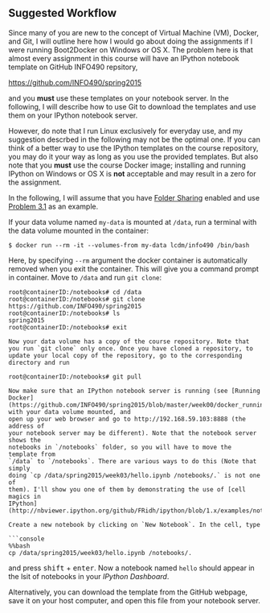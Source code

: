 ## Suggested Workflow

Since many of you are new to the concept of Virtual Machine (VM), Docker, and
Git, I will outline here how I would go about doing the assignments if I were running Boot2Docker on Windows or OS X. The problem here is that almost every assignment in this course will have an IPython notebook template on GitHub INFO490 repsitory, 

https://github.com/INFO490/spring2015

and you **must** use these templates on your notebook server. In the following,
I will describe how to use Git to download the templates and use them on your
IPython notebook server.

However, do note that I run Linux exclusively for everyday use, and my suggestion descrbed in the following may not be the optimal one. If you can think of a better way to use the IPython templates on the course repository, you may do it your way as long as you use the provided templates. But also note that you **must** use the course Docker image; installing and running IPython on Windows or OS X is **not** acceptable and may result in a zero for the assignment.

In the following, I will assume that you have [Folder Sharing](https://github.com/INFO490/spring2015/blob/master/week00/docker_folder_sharing.md) enabled and use [Problem 3.1](p1.md) as an example.

If your data volume named `my-data` is mounted at `/data`, run a terminal with
the data volume mounted in the container:

```console
$ docker run --rm -it --volumes-from my-data lcdm/info490 /bin/bash
```

Here, by specifying ``--rm`` argument the docker container is automatically
removed when you exit the container. This will give you a command prompt in container. Move to `/data` and run `git clone`:

```console
root@containerID:/notebooks# cd /data
root@containerID:/notebooks# git clone https://github.com/INFO490/spring2015
root@containerID:/notebooks# ls
spring2015
root@containerID:/notebooks# exit

Now your data volume has a copy of the course repository. Note that you run `git clone` only once. Once you have cloned a repository, to update your local copy of the repository, go to the corresponding directory and run

root@containerID:/notebooks# git pull

Now make sure that an IPython notebook server is running (see [Running
Docker](https://github.com/INFO490/spring2015/blob/master/week00/docker_running_ipynb.md)) with your data volume mounted, and
open up your web browser and go to http://192.168.59.103:8888 (the address of
your notebook server may be different). Note that the notebook server shows the
notebooks in `/notebooks` folder, so you will have to move the template from
`/data` to `/notebooks`. There are various ways to do this (Note that simply
doing `cp /data/spring2015/week03/hello.ipynb /notebooks/.` is not one of
them). I'll show you one of them by demonstrating the use of [cell magics in
IPython](http://nbviewer.ipython.org/github/FRidh/ipython/blob/1.x/examples/notebooks/Cell%20Magics.ipynb).

Create a new notebook by clicking on `New Notebook`. In the cell, type

```console
%%bash
cp /data/spring2015/week03/hello.ipynb /notebooks/.
```

and press <kbd>shift</kbd> + <kbd>enter</kbd>. Now a notebook named `hello`
should appear in the lsit of notebooks in your *IPython Dashboard*.

Alternatively, you can download the template from the GitHub webpage, save it
on your host computer, and open this file from your notebook server.
